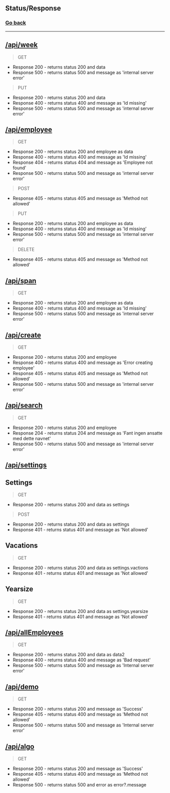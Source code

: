 ## Status/Response
### [Go back](../README.md)
---
## [/api/week](../pages/api/week/%5B...id%5D.ts)
> GET

- Response 200 - returns status 200 and data
- Response 500 - returns status 500 and message as 'internal server error'

> PUT

- Response 200 - returns status 200 and data
- Response 400 - returns status 400 and message as 'Id missing'
- Response 500 - returns status 500 and message as 'internal server error'

## [/api/employee](../pages/api/employee/%5Bid%5D.ts)
> GET

- Response 200 - returns status 200 and employee as data
- Response 400 - returns status 400 and message as 'Id missing'
- Response 404 - returns status 404 and message as 'Employee not found'
- Response 500 - returns status 500 and message as 'internal server error'

> POST

- Response 405 - returns status 405 and message as 'Method not allowed' 

> PUT

- Response 200 - returns status 200 and employee as data
- Response 400 - returns status 400 and message as 'Id missing'
- Response 500 - returns status 500 and message as 'internal server error'

> DELETE

- Response 405 - returns status 405 and message as 'Method not allowed' 

## [/api/span](../pages/api/span/%5B...id%5D.ts)
> GET

- Response 200 - returns status 200 and employee as data
- Response 400 - returns status 400 and message as 'Id missing'
- Response 500 - returns status 500 and message as 'internal server error'


## [/api/create](../pages/api/create/employee.ts)
> GET

- Response 200 - returns status 200 and employee
- Response 400 - returns status 400 and message as 'Error creating employee'
- Response 405 - returns status 405 and message as 'Method not allowed' 
- Response 500 - returns status 500 and message as 'internal server error'

## [/api/search](../pages/api/search/%5Bname%5D.tsx)

> GET

- Response 200 - returns status 200 and employee
- Response 204 - returns status 204 and message as 'Fant ingen ansatte med dette navnet'
- Response 500 - returns status 500 and message as 'internal server error'

## [/api/settings](../pages/api/settings)
## Settings
> GET

- Response 200 - returns status 200 and data as settings

> POST

- Response 200 - returns status 200 and data as settings
- Response 401 - returns status 401 and message as 'Not allowed'

## Vacations
> GET

- Response 200 - returns status 200 and data as settings.vactions
- Response 401 - returns status 401 and message as 'Not allowed'

## Yearsize
> GET

- Response 200 - returns status 200 and data as settings.yearsize
- Response 401 - returns status 401 and message as 'Not allowed'

## [/api/allEmployees](../pages/api/allEmployees.ts)
> GET

- Response 200 - returns status 200 and data as data2
- Response 400 - returns status 400 and message as 'Bad request'
- Response 500 - returns status 500 and message as 'Internal server error'

## [/api/demo](../pages/api/demo.ts)
> GET

- Response 200 - returns status 200 and message as 'Success'
- Response 405 - returns status 400 and message as 'Method not allowed'
- Response 500 - returns status 500 and message as 'Internal server error'


## [/api/algo](../pages/api/algo.ts)
> GET

- Response 200 - returns status 200 and message as 'Success'
- Response 405 - returns status 400 and message as 'Method not allowed'
- Response 500 - returns status 500 and error as error?.message

